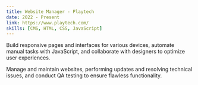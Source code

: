 ```yaml
---
title: Website Manager - Playtech
date: 2022 - Present
link: https://www.playtech.com/
skills: [CMS, HTML, CSS, JavaScript]
---
```


Build responsive pages and interfaces for various devices, automate manual tasks with JavaScript, and collaborate with designers to optimize user experiences.

Manage and maintain websites, performing updates and resolving technical issues, and conduct QA testing to ensure flawless functionality.